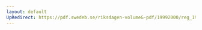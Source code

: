 ```yaml
---
layout: default
UpRedirect: https://pdf.swedeb.se/riksdagen-volumeG-pdf/19992000/reg_19992000/reg_19992000_0318.pdf
---
```

